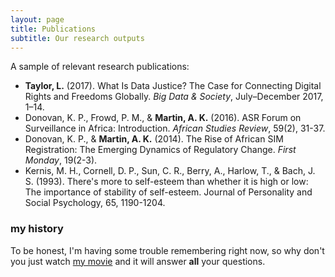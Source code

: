```yaml
---
layout: page
title: Publications
subtitle: Our research outputs
---
```


A sample of relevant research publications:
- <b>Taylor, L.</b> (2017). What Is Data Justice? The Case for Connecting Digital Rights and Freedoms Globally. <i>Big Data & Society</i>, July–December 2017, 1–14.
- Donovan, K. P., Frowd, P. M., & <b>Martin, A. K.</b> (2016). ASR Forum on Surveillance in Africa: Introduction. <i>African Studies Review</i>, 59(2), 31-37.
- Donovan, K. P., & <b>Martin, A. K.</b> (2014). The Rise of African SIM Registration: The Emerging Dynamics of Regulatory Change. <i>First Monday</i>, 19(2-3).
- Kernis, M. H., Cornell, D. P., Sun, C. R., Berry, A., Harlow, T., & Bach, J. S. (1993). There's more to self-esteem than whether it is high or low: The importance of stability of self-esteem. Journal of Personality and Social Psychology, 65, 1190-1204.

### my history

To be honest, I'm having some trouble remembering right now, so why don't you just watch [my movie](http://en.wikipedia.org/wiki/The_Princess_Bride_%28film%29) and it will answer **all** your questions.
